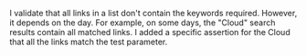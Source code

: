 I validate that all links in a list don't contain the keywords required.
However, it depends on the day. For example, on some days, the "Cloud" search results contain all matched links.
I added a specific assertion for the Cloud that all the links match the test parameter.
